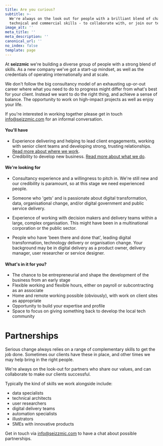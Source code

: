 ```yaml
---
title: Are you curious?
subtitle: >-
  We're always on the look out for people with a brilliant blend of change,
  technical and commercial skills - to collaborate with, or join our team.
image_alt: ''
meta_title: ''
meta_description: ''
canonical_url: ''
no_index: false
template: page
---
```

At **seizzmic** we're building a diverse group of people with a strong blend of skills. As a new company we've got a start-up mindset, as well as the credentials of operating internationally and at scale.

We don't follow the big consultancy model of an exhausting up-or-out career where what you need to do to progress might differ from what's best for your client. Instead we want to do the right thing, and achieve a sense of balance. The opportunity to work on high-impact projects as well as enjoy your life.

If you're interested in working together please get in touch <info@seizzmic.com> for an informal conversation.

#### You'll have

*   Experience delivering and helping to lead client engagements, working with senior client teams and developing strong, trusting relationships.
    [Read more about where we work](/where-we-work).
*   Credibility to develop new business.
    [Read more about what we do](/what-we-do).

#### We're looking for

*   Consultancy experience and a willingness to pitch in. We're still new and our credibility is paramount, so at this stage we need experienced people.

*   Someone who 'gets' and is passionate about digital transformation, data, organisational change, and/or digital government and public service delivery.

*   Experience of working with decision makers and delivery teams within a large, complex organisation. This might have been in a multinational corporation or the public sector.

*   People who have 'been there and done that', leading digital transformation, technology delivery or organisation change. Your background may be in digital delivery as a product owner, delivery manager, user researcher or service designer.

#### What's in it for you?

*   The chance to be entrepreneurial and shape the development of the business from an early stage
*   Flexible working and flexible hours, either on payroll or subcontracting as an associate
*   Home and remote working possible (obviously), with work on client sites as appropriate
*   Opportunity to build your expertise and profile
*   Space to focus on giving something back to develop the local tech community

# Partnerships

Serious change always relies on a range of complementary skills to get the job done. Sometimes our clients have these in place, and other times we may help bring in the right people.

We're always on the look-out for partners who share our values, and can collaborate to make our clients successful.

Typically the kind of skills we work alongside include:

*   data specialists
*   technical architects
*   user researchers
*   digital delivery teams
*   automation specialists
*   illustrators
*   SMEs with innovative products

Get in touch via <info@seizzmic.com> to have a chat about possible partnerships.
